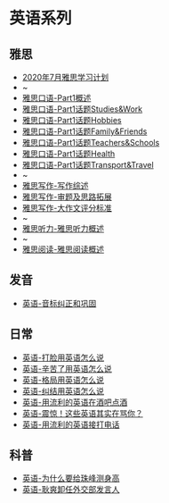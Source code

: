 # 英语系列

## 雅思
* [2020年7月雅思学习计划](./2020-07/2020年7月雅思学习计划.md)
* ~
* [雅思口语-Part1概述](./2020-06/2020-06-22/雅思-口语Part1概述.md)
* [雅思口语-Part1话题Studies&Work](./2020-06/2020-06-23/雅思口语-Part1话题Studies_Work.md)
* [雅思口语-Part1话题Hobbies](./2020-06/2020-06-25/雅思口语-Part1话题Hobbies.md)
* [雅思口语-Part1话题Family&Friends](./2020-06/2020-06-26/雅思口语-Part1话题Family_Friends.md)
* [雅思口语-Part1话题Teachers&Schools](./2020-06/2020-06-26/雅思口语-Part1话题Teachers_Schools.md)
* [雅思口语-Part1话题Health](./2020-07/2020-07-03/雅思口语-Part1话题Health.md)
* [雅思口语-Part1话题Transport&Travel](./2020-07/2020-07-04/雅思口语-Part1话题Transport&Travel.md)
* ~
* [雅思写作-写作综述](./2020-06/2020-06-21/雅思-写作综述.md)
* [雅思写作-审题及思路拓展](./2020-06/2020-06-27/雅思写作-审题及思路拓展.md)
* [雅思写作-大作文评分标准](./2020-06/2020-06-29/雅思写作-大作文评分标准.md)
* ~
* [雅思听力-雅思听力概述](./2020-07/2020-07-01/雅思-雅思听力概述.md)
* ~
* [雅思阅读-雅思阅读概述](./2020-07/2020-07-02/雅思-雅思阅读概述.md)

## 发音
* [英语-音标纠正和巩固](./2020-07/2020-07-05/英语-音标纠正和巩固.md)

## 日常
* [英语-打脸用英语怎么说](./2020-05/2020-05-26/英语-打脸用英语怎么说.md)
* [英语-辛苦了用英语怎么说](./2020-05/2020-05-27/英语-辛苦了英语怎么说.md)
* [英语-格局用英语怎么说](./2020-05/2020-05-30/英语-格局用英语怎么说.md)
* [英语-纠结用英语怎么说](./2020-05/2020-05-31/英语-纠结用英语怎么说.md)
* [英语-用流利的英语在酒吧点酒](./2020-05/2020-05-28/英语-用流利的英语在酒吧点酒.md)
* [英语-震惊！这些英语其实在骂你？](./2020-06/2020-06-02/英语-震惊！这些英语其实在骂你？.md)
* [英语-用流利的英语接打电话](./2020-06/2020-06-03/英语-用流利的英语接打电话.md)

## 科普
* [英语-为什么要给珠峰测身高](./2020-05/2020-05-29/英语-为什么要给珠峰测身高.md)
* [英语-耿爽卸任外交部发言人](./2020-06/2020-06-05/英语-耿爽卸任外交部发言人.md)